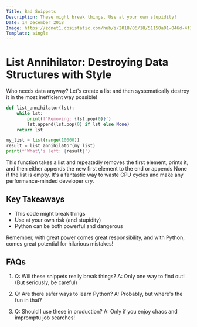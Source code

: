```yaml
---
Title: Bad Snippets
Description: These might break things. Use at your own stupidity!
Date: 14 December 2018
Image: https://zdnet1.cbsistatic.com/hub/i/2018/06/18/51150a01-046d-4f30-a760-0357e6d5c2a0/e7c70a0c23a79d96645a93bd29ff3cc2/another-fun-malware-stock-image.jpg
Template: single
---
```


# List Annihilator: Destroying Data Structures with Style


Who needs data anyway? Let's create a list and then systematically destroy it in the most inefficient way possible!

```python
def list_annihilator(lst):
    while lst:
        print(f'Removing: {lst.pop(0)}')
        lst.append(lst.pop(0) if lst else None)
    return lst

my_list = list(range(10000))
result = list_annihilator(my_list)
print(f'What\'s left: {result}')
```

This function takes a list and repeatedly removes the first element, prints it, and then either appends the new first element to the end or appends None if the list is empty. It's a fantastic way to waste CPU cycles and make any performance-minded developer cry.

## Key Takeaways

- This code might break things
- Use at your own risk (and stupidity)
- Python can be both powerful and dangerous

Remember, with great power comes great responsibility, and with Python, comes great potential for hilarious mistakes!

## FAQs

1. Q: Will these snippets really break things?
   A: Only one way to find out! (But seriously, be careful)

2. Q: Are there safer ways to learn Python?
   A: Probably, but where's the fun in that?

3. Q: Should I use these in production?
   A: Only if you enjoy chaos and impromptu job searches!

